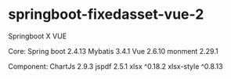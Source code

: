 # springboot-fixedasset-vue-2

Springboot X VUE

Core:
Spring boot 2.4.13
Mybatis 3.4.1
Vue 2.6.10
monment 2.29.1

Component:
ChartJs 2.9.3
jspdf 2.5.1
xlsx ^0.18.2
xlsx-style ^0.8.13
